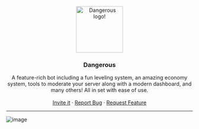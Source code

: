 <br />
<p align="center">
  <a href="https://github.com/Kyriakoskyr12/Dangerous">
    <img src="https://media.discordapp.net/attachments/901556655421005894/904124705143922708/20211030_173429.jpg" alt="Dangerous logo!" width="126" height="126">
  </a>

  <h3 align="center">Dangerous</h3>

  <p align="center">
    A feature-rich bot including a fun leveling system, an amazing economy system, tools to moderate your server along with a modern dashboard, and many others! All in set with ease of use.
    <br />
    <br />
    <a href="https://discord.com/api/oauth2/authorize?client_id=520577898642407434&redirect_uri=https%3A%2F%2Fprotector.shadowct.eu&scope=applications.commands">Invite it</a>
    ·
    <a href="https://github.com/Κyriakoskyr12/Dangerous/issues">Report Bug</a>
    ·
    <a href="https://github.com/Kyriakoskyr12/Dangerous/issues">Request Feature</a>
  </p>
</p>

___

![image](https://media.discordapp.net/attachments/901556655421005894/904124705143922708/20211030_173429.jpg)

